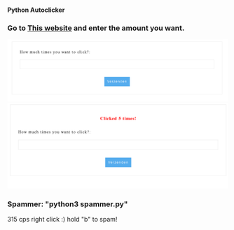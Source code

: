 #### Python Autoclicker

### Go to [This website](localhost:6969) and enter the amount you want.
<img src="./images/example1.png" alt="Example1">
<img src="./images/example2.png" alt="Example2">

### Spammer: "python3 spammer.py"
315 cps right click :)
hold "b" to spam!